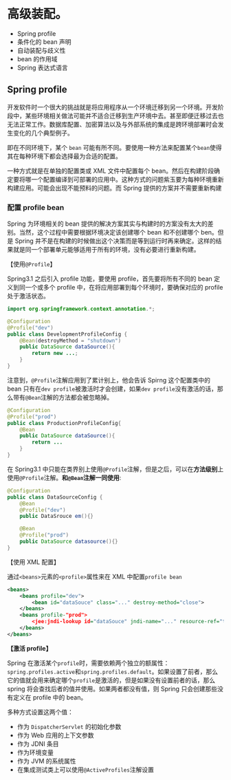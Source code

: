 # 高级装配。

- Spring profile
- 条件化的 bean 声明
- 自动装配与歧义性
- bean 的作用域
- Spring 表达式语言

## Spring profile

开发软件时一个很大的挑战就是将应用程序从一个环境迁移到另一个环境。开发阶段中，某些环境相关做法可能并不适合迁移到生产环境中去。甚至即便迁移过去也无法正常工作。数据库配置、加密算法以及与外部系统的集成是跨环境部署时会发生变化的几个典型例子。

即在不同环境下，某个 `bean` 可能有所不同。要使用一种方法来配置某个`bean`使得其在每种环境下都会选择最为合适的配置。

一种方式就是在单独的配置类或 XML 文件中配置每个 bean。然后在构建阶段确定要将哪一个配置编译到可部署的应用中。这种方式的问题紫玉要为每种环境重新构建应用。可能会出现不能预料的问题。而 Spring 提供的方案并不需要重新构建

### 配置 profile bean

Spring 为环境相关的 bean 提供的解决方案其实与构建时的方案没有太大的差别。当然，这个过程中需要根据环境决定该创建哪个 bean 和不创建哪个 ben。但是 Spring 并不是在构建的时候做出这个决策而是等到运行时再来确定。这样的结果就是同一个部署单元能够适用于所有的环境，没有必要进行重新构建。

【使用`@Profile`】

Spring3.1 之后引入 profile 功能，要使用 profile，首先要将所有不同的 bean 定义到同一个或多个 profile 中，在将应用部署到每个环境时，要确保对应的 profile 处于激活状态。

```java
import org.springframework.context.annotation.*;

@Configuration
@Profile("dev")
public class DevelopmentProfileConfig {
    @Bean(destroyMethod = "shutdown")
    public DataSource dataSource(){
        return new ...;
    }
}
```

注意到，`@Profile`注解应用到了累计别上，他会告诉 Spirng 这个配置类中的 bean 只有在`dev profile`被激活时才会创建，如果`dev profile`没有激活的话，那么带有`@Bean`注解的方法都会被忽略掉。

```java
@Configuration
@Profile("prod")
public class ProductionProfileConfig{
    @Bean
    public DataSource dataSource(){
        return ...
    }
}
```

在 Spring3.1 中只能在类界别上使用`@Profile`注解，但是之后，可以在**方法级别**上使用`@Profile`注解。**和`@Bean`注解一同使用**:

```java
@Configuration
public class DataSourceConfig {
    @Bean
    @Profile("dev")
    public DataSrouce em(){}

    @Bean
    @Profile("prod")
    public DataSource datasource(){}
}
```

【使用 XML 配置】

通过`<beans>`元素的`<profile>`属性来在 XML 中配置`profile bean`

```xml
<beans>
    <beans profile="dev">
        <bean id="dataSouce" class="..." destroy-method="close">
    </beans>
    <beans profile-"prod">
        <jee:jndi-lookup id="dataSouce" jndi-name="..." resource-ref="true"../>
    </beans>
</beans>
```

**【激活 profile】**

Spring 在激活某个`profile`时，需要依赖两个独立的额属性：`spring.profiles.active`和`spring.profiles.default`。如果设置了前者，那么它的值就会用来确定哪个`profile`是激活的，但是如果没有设置前者的话，那么 spring 将会查找后者的值并使用。如果两者都没有值，则 Spring 只会创建那些没有定义在 profile 中的 bean。

多种方式设置这两个值：

- 作为 `DispatcherServlet` 的初始化参数
- 作为 Web 应用的上下文参数
- 作为 JDNI 条目
- 作为环境变量
- 作为 JVM 的系统属性
- 在集成测试类上可以使用`@ActiveProfiles`注解设置


